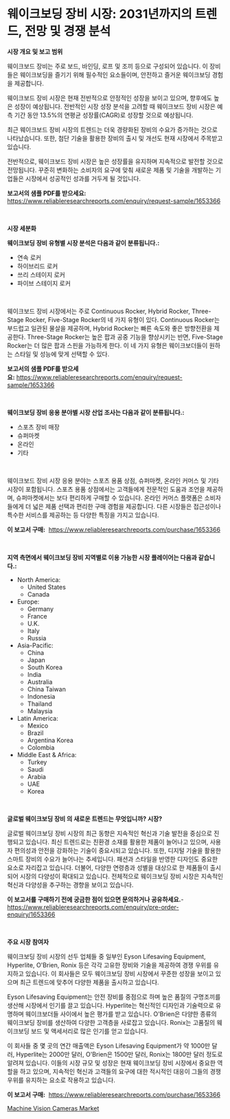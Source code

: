 <p><h1>웨이크보딩 장비 시장: 2031년까지의 트렌드, 전망 및 경쟁 분석</h1></p><p><strong>시장 개요 및 보고 범위</strong></p>
<p><p>웨이크보드 장비는 주로 보드, 바인딩, 로프 및 조끼 등으로 구성되어 있습니다. 이 장비들은 웨이크보딩을 즐기기 위해 필수적인 요소들이며, 안전하고 즐거운 웨이크보딩 경험을 제공합니다. </p><p>웨이크보드 장비 시장은 현재 전반적으로 안정적인 성장을 보이고 있으며, 향후에도 높은 성장이 예상됩니다. 전반적인 시장 성장 분석을 고려할 때 웨이크보드 장비 시장은 예측 기간 동안 13.5%의 연평균 성장률(CAGR)로 성장할 것으로 예상됩니다. </p><p>최근 웨이크보드 장비 시장의 트렌드는 더욱 경량화된 장비의 수요가 증가하는 것으로 나타났습니다. 또한, 첨단 기술을 활용한 장비의 출시 및 개선도 현재 시장에서 주목받고 있습니다. </p><p>전반적으로, 웨이크보드 장비 시장은 높은 성장률을 유지하며 지속적으로 발전할 것으로 전망됩니다. 꾸준히 변화하는 소비자의 요구에 맞춰 새로운 제품 및 기술을 개발하는 기업들은 시장에서 성공적인 성과를 거두게 될 것입니다.</p></p>
<p><strong>보고서의 샘플 PDF를 받으세요:</strong> <a href="https://www.reliableresearchreports.com/enquiry/request-sample/1653366">https://www.reliableresearchreports.com/enquiry/request-sample/1653366</a></p>
<p>&nbsp;</p>
<p><strong>시장 세분화</strong></p>
<p><strong>웨이크보딩 장비 유형별 시장 분석은 다음과 같이 분류됩니다.:</strong></p>
<p><ul><li>연속 로커</li><li>하이브리드 로커</li><li>쓰리 스테이지 로커</li><li>파이브 스테이지 로커</li></ul></p>
<p>&nbsp;</p>
<p><p>웨이크보드 장비 시장에서는 주로 Continuous Rocker, Hybrid Rocker, Three-Stage Rocker, Five-Stage Rocker의 네 가지 유형이 있다. Continuous Rocker는 부드럽고 일관된 물살을 제공하며, Hybrid Rocker는 빠른 속도와 좋은 방향전환을 제공한다. Three-Stage Rocker는 높은 팝과 공중 기능을 향상시키는 반면, Five-Stage Rocker는 더 많은 팝과 스핀을 가능하게 한다. 이 네 가지 유형은 웨이크보더들이 원하는 스타일 및 성능에 맞게 선택할 수 있다.</p></p>
<p><strong>보고서의 샘플 PDF를 받으세요:</strong>&nbsp;<a href="https://www.reliableresearchreports.com/enquiry/request-sample/1653366">https://www.reliableresearchreports.com/enquiry/request-sample/1653366</a></p>
<p>&nbsp;</p>
<p><strong> 웨이크보딩 장비 응용 분야별 시장 산업 조사는 다음과 같이 분류됩니다.:</strong></p>
<p><ul><li>스포츠 장비 매장</li><li>슈퍼마켓</li><li>온라인</li><li>기타</li></ul></p>
<p>&nbsp;</p>
<p><p>웨이크보드 장비 시장 응용 분야는 스포츠 용품 상점, 슈퍼마켓, 온라인 커머스 및 기타 시장이 포함됩니다. 스포츠 용품 상점에서는 고객들에게 전문적인 도움과 조언을 제공하며, 슈퍼마켓에서는 보다 편리하게 구매할 수 있습니다. 온라인 커머스 플랫폼은 소비자들에게 더 넓은 제품 선택과 편리한 구매 경험을 제공합니다. 다른 시장들은 접근성이나 특수한 서비스를 제공하는 등 다양한 특징을 가지고 있습니다.</p></p>
<p><strong>이 보고서 구매:</strong>&nbsp; <a href="https://www.reliableresearchreports.com/purchase/1653366">https://www.reliableresearchreports.com/purchase/1653366</a></p>
<p>&nbsp;</p>
<p><strong>지역 측면에서 웨이크보딩 장비 지역별로 이용 가능한 시장 플레이어는 다음과 같습니다.:</strong></p>
<p><ul>
    <li>
        North America:
        <ul>
            <li>United States</li>
            <li>Canada</li>
        </ul>
    </li>
    <li>
        Europe:
        <ul>
            <li>Germany</li>
            <li>France</li>
            <li>U.K.</li>
            <li>Italy</li>
            <li>Russia</li>
        </ul>
    </li>
    <li>
        Asia-Pacific:
        <ul>
            <li>China</li>
            <li>Japan</li>
            <li>South Korea</li>
            <li>India</li>
            <li>Australia</li>
            <li>China Taiwan</li>
            <li>Indonesia</li>
            <li>Thailand</li>
            <li>Malaysia</li>
        </ul>
    </li>
    <li>
        Latin America:
        <ul>
            <li>Mexico</li>
            <li>Brazil</li>
            <li>Argentina Korea</li>
            <li>Colombia</li>
        </ul>
    </li>
    <li>
        Middle East & Africa:
        <ul>
            <li>Turkey</li>
            <li>Saudi</li>
            <li>Arabia</li>
            <li>UAE</li>
            <li>Korea</li>
        </ul>
    </li>
    </ul></p>
<p>&nbsp;</p>
<p><strong>글로벌 웨이크보딩 장비 의 새로운 트렌드는 무엇입니까? 시장?</strong></p>
<p><p>글로벌 웨이크보딩 장비 시장의 최근 동향은 지속적인 혁신과 기술 발전을 중심으로 진행되고 있습니다. 최신 트렌드로는 친환경 소재를 활용한 제품이 늘어나고 있으며, 사용자 편의성과 안전을 강화하는 기술이 중요시되고 있습니다. 또한, 디지털 기술을 활용한 스마트 장비의 수요가 늘어나는 추세입니다. 패션과 스타일을 반영한 디자인도 중요한 요소로 자리잡고 있습니다. 더불어, 다양한 연령층과 성별을 대상으로 한 제품들이 출시되어 시장의 다양성이 확대되고 있습니다. 전체적으로 웨이크보딩 장비 시장은 지속적인 혁신과 다양성을 추구하는 경향을 보이고 있습니다.</p></p>
<p><strong>이 보고서를 구매하기 전에 궁금한 점이 있으면 문의하거나 공유하세요.</strong>- <a href="https://www.reliableresearchreports.com/enquiry/pre-order-enquiry/1653366">https://www.reliableresearchreports.com/enquiry/pre-order-enquiry/1653366</a></p>
<p>&nbsp;</p>
<p><strong>주요 시장 참여자</strong></p>
<p><p>웨이크보딩 장비 시장의 선두 업체들 중 일부인 Eyson Lifesaving Equipment, Hyperlite, O'Brien, Ronix 등은 각각 고유한 장비와 기술을 제공하여 경쟁 우위를 유지하고 있습니다. 이 회사들은 모두 웨이크보딩 장비 시장에서 꾸준한 성장을 보이고 있으며 최근 트렌드에 맞추어 다양한 제품을 출시하고 있습니다.</p><p>Eyson Lifesaving Equipment는 안전 장비를 중점으로 하며 높은 품질의 구명조끼를 생산해 시장에서 인기를 끌고 있습니다. Hyperlite는 혁신적인 디자인과 기술력으로 유명하며 웨이크보더들 사이에서 높은 평가를 받고 있습니다. O'Brien은 다양한 종류의 웨이크보딩 장비를 생산하여 다양한 고객층을 사로잡고 있습니다. Ronix는 고품질의 웨이크보딩 보드 및 액세서리로 많은 인기를 얻고 있습니다.</p><p>이 회사들 중 몇 곳의 연간 매출액은 Eyson Lifesaving Equipment가 약 1000만 달러, Hyperlite는 2000만 달러, O'Brien은 1500만 달러, Ronix는 1800만 달러 정도로 알려져 있습니다. 이들의 시장 규모 및 성장은 현재 웨이크보딩 장비 시장에서 중요한 역할을 하고 있으며, 지속적인 혁신과 고객들의 요구에 대한 적시적인 대응이 그들의 경쟁 우위를 유지하는 요소로 작용하고 있습니다.</p></p>
<p><strong>이 보고서 구매:</strong>&nbsp;&nbsp;<a href="https://www.reliableresearchreports.com/purchase/1653366">https://www.reliableresearchreports.com/purchase/1653366</a></p>
<p><p><a href="https://github.com/RickHolmes3/Market-Research-Report-List-4/blob/main/machine-vision-cameras-market.md">Machine Vision Cameras Market</a></p></p>
